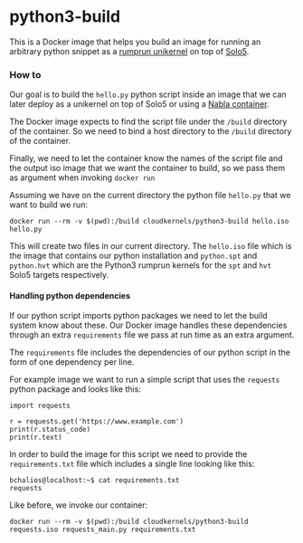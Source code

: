 python3-build
=============

This is a Docker image that helps you build an image for running an arbitrary
python snippet as a [rumprun unikernel](https://github.com/cloudkernels/rumprun)
on top of [Solo5](https://github.com/Solo5/solo5).

### How to

Our goal is to build the `hello.py` python script inside an image that we can
later deploy as a unikernel on top of Solo5 or using a [Nabla container](https://blog.cloudkernels.net/posts/building-nabla-aarch64/).

The Docker image expects to find the script file under the `/build` directory of the container.
So we need to bind a host directory to the `/build` directory of the container.

Finally, we need to let the container know the names of the script file and the output iso
image that we want the container to build, so we pass them as argument when invoking `docker run`

Assuming we have on the current directory the python file `hello.py` that we want to build
we run:

```
docker run --rm -v $(pwd):/build cloudkernels/python3-build hello.iso hello.py 
```

This will create two files in our current directory. The `hello.iso` file which is the image
that contains our python installation and `python.spt` and `python.hvt` which are the Python3
rumprun kernels for the `spt` and `hvt` Solo5 targets respectively.


#### Handling python dependencies
If our python script imports python packages we need to let the build system know
about these. Our Docker image handles these dependencies through an extra `requirements` file
we pass at run time as an extra argument.

The `requirements` file includes the dependencies of our python script in the form of one dependency
per line.

For example image we want to run a simple script that uses the `requests` python package and looks like
this:

```
import requests

r = requests.get('https://www.example.com')
print(r.status_code)
print(r.text)
```

In order to build the image for this script we need to provide the `requirements.txt` file
which includes a single line looking like this:

```
bchalios@localhost:~$ cat requirements.txt
requests
```

Like before, we invoke our container:

```
docker run --rm -v $(pwd):/build cloudkernels/python3-build requests.iso requests_main.py requirements.txt
```
